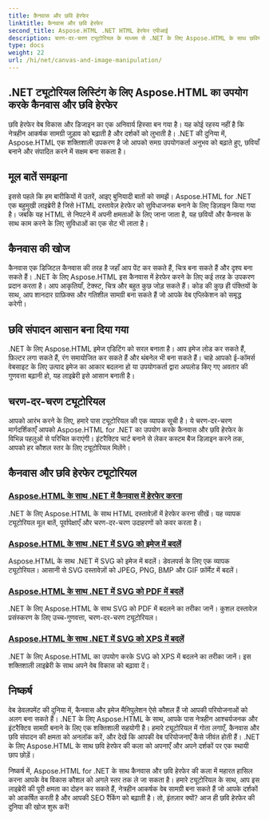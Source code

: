 ```yaml
---
title: कैनवास और छवि हेरफेर
linktitle: कैनवास और छवि हेरफेर
second_title: Aspose.HTML .NET HTML हेरफेर एपीआई
description: चरण-दर-चरण ट्यूटोरियल के माध्यम से .NET के लिए Aspose.HTML के साथ छवियों में हेरफेर करना सीखें। कैनवास और छवि संपादन की शक्ति की खोज करें।
type: docs
weight: 22
url: /hi/net/canvas-and-image-manipulation/
---
```


## .NET ट्यूटोरियल लिस्टिंग के लिए Aspose.HTML का उपयोग करके कैनवास और छवि हेरफेर

छवि हेरफेर वेब विकास और डिजाइन का एक अनिवार्य हिस्सा बन गया है। यह कोई रहस्य नहीं है कि नेत्रहीन आकर्षक सामग्री जुड़ाव को बढ़ाती है और दर्शकों को लुभाती है। .NET की दुनिया में, Aspose.HTML एक शक्तिशाली उपकरण है जो आपको समग्र उपयोगकर्ता अनुभव को बढ़ाते हुए, छवियाँ बनाने और संपादित करने में सक्षम बना सकता है।

## मूल बातें समझना

इससे पहले कि हम बारीकियों में उतरें, आइए बुनियादी बातों को समझें। Aspose.HTML for .NET एक बहुमुखी लाइब्रेरी है जिसे HTML दस्तावेज़ हेरफेर को सुविधाजनक बनाने के लिए डिज़ाइन किया गया है। जबकि यह HTML से निपटने में अपनी क्षमताओं के लिए जाना जाता है, यह छवियों और कैनवस के साथ काम करने के लिए सुविधाओं का एक सेट भी लाता है।

## कैनवास की खोज

कैनवास एक डिजिटल कैनवास की तरह है जहाँ आप पेंट कर सकते हैं, चित्र बना सकते हैं और दृश्य बना सकते हैं। .NET के लिए Aspose.HTML इस कैनवास में हेरफेर करने के लिए कई तरह के उपकरण प्रदान करता है। आप आकृतियाँ, टेक्स्ट, चित्र और बहुत कुछ जोड़ सकते हैं। कोड की कुछ ही पंक्तियों के साथ, आप शानदार ग्राफ़िक्स और गतिशील सामग्री बना सकते हैं जो आपके वेब एप्लिकेशन को समृद्ध करेगी।

## छवि संपादन आसान बना दिया गया

.NET के लिए Aspose.HTML इमेज एडिटिंग को सरल बनाता है। आप इमेज लोड कर सकते हैं, फ़िल्टर लगा सकते हैं, रंग समायोजित कर सकते हैं और थंबनेल भी बना सकते हैं। चाहे आपको ई-कॉमर्स वेबसाइट के लिए उत्पाद इमेज का आकार बदलना हो या उपयोगकर्ता द्वारा अपलोड किए गए अवतार की गुणवत्ता बढ़ानी हो, यह लाइब्रेरी इसे आसान बनाती है।

## चरण-दर-चरण ट्यूटोरियल

आपको आरंभ करने के लिए, हमारे पास ट्यूटोरियल की एक व्यापक सूची है। ये चरण-दर-चरण मार्गदर्शिकाएँ आपको Aspose.HTML for .NET का उपयोग करके कैनवास और छवि हेरफेर के विभिन्न पहलुओं से परिचित कराएंगी। इंटरैक्टिव चार्ट बनाने से लेकर कस्टम बैज डिज़ाइन करने तक, आपको हर कौशल स्तर के लिए ट्यूटोरियल मिलेंगे।

## कैनवास और छवि हेरफेर ट्यूटोरियल
### [Aspose.HTML के साथ .NET में कैनवास में हेरफेर करना](./manipulating-canvas/)
.NET के लिए Aspose.HTML के साथ HTML दस्तावेज़ों में हेरफेर करना सीखें। यह व्यापक ट्यूटोरियल मूल बातें, पूर्वापेक्षाएँ और चरण-दर-चरण उदाहरणों को कवर करता है।
### [Aspose.HTML के साथ .NET में SVG को इमेज में बदलें](./convert-svg-to-image/)
Aspose.HTML के साथ .NET में SVG को इमेज में बदलें। डेवलपर्स के लिए एक व्यापक ट्यूटोरियल। आसानी से SVG दस्तावेज़ों को JPEG, PNG, BMP और GIF फ़ॉर्मेट में बदलें।
### [Aspose.HTML के साथ .NET में SVG को PDF में बदलें](./convert-svg-to-pdf/)
.NET के लिए Aspose.HTML के साथ SVG को PDF में बदलने का तरीका जानें। कुशल दस्तावेज़ प्रसंस्करण के लिए उच्च-गुणवत्ता, चरण-दर-चरण ट्यूटोरियल।
### [Aspose.HTML के साथ .NET में SVG को XPS में बदलें](./convert-svg-to-xps/)
.NET के लिए Aspose.HTML का उपयोग करके SVG को XPS में बदलने का तरीका जानें। इस शक्तिशाली लाइब्रेरी के साथ अपने वेब विकास को बढ़ावा दें।

## निष्कर्ष

वेब डेवलपमेंट की दुनिया में, कैनवास और इमेज मैनिपुलेशन ऐसे कौशल हैं जो आपकी परियोजनाओं को अलग बना सकते हैं। .NET के लिए Aspose.HTML के साथ, आपके पास नेत्रहीन आश्चर्यजनक और इंटरैक्टिव सामग्री बनाने के लिए एक शक्तिशाली सहयोगी है। हमारे ट्यूटोरियल में गोता लगाएँ, कैनवास और छवि संपादन की क्षमता को अनलॉक करें, और देखें कि आपकी वेब परियोजनाएँ कैसे जीवंत होती हैं। .NET के लिए Aspose.HTML के साथ छवि हेरफेर की कला को अपनाएँ और अपने दर्शकों पर एक स्थायी छाप छोड़ें।

निष्कर्ष में, Aspose.HTML for .NET के साथ कैनवास और छवि हेरफेर की कला में महारत हासिल करना आपके वेब विकास कौशल को अगले स्तर तक ले जा सकता है। हमारे ट्यूटोरियल के साथ, आप इस लाइब्रेरी की पूरी क्षमता का दोहन कर सकते हैं, नेत्रहीन आकर्षक वेब सामग्री बना सकते हैं जो आपके दर्शकों को आकर्षित करती है और आपकी SEO रैंकिंग को बढ़ाती है। तो, इंतज़ार क्यों? आज ही छवि हेरफेर की दुनिया की खोज शुरू करें!